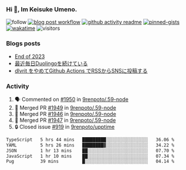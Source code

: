 ### Hi 👋, Im Keisuke Umeno.

<!--
**9renpoto/9renpoto** is a ✨ _special_ ✨ repository because its `README.md` (this file) appears on your GitHub profile.

Here are some ideas to get you started:

- 🔭 I’m currently working on ...
- 🌱 I’m currently learning ...
- 👯 I’m looking to collaborate on ...
- 🤔 I’m looking for help with ...
- 💬 Ask me about ...
- 📫 How to reach me: ...
- 😄 Pronouns: ...
- ⚡ Fun fact: ...
-->

![follow](https://img.shields.io/github/followers/9renpoto?label=Follow&style=social)
[![blog post workflow](https://github.com/9renpoto/9renpoto/actions/workflows/blog.yml/badge.svg)](https://github.com/9renpoto/9renpoto/actions/workflows/blog.yml)
[![github activity readme](https://github.com/9renpoto/9renpoto/actions/workflows/activity.yml/badge.svg)](https://github.com/9renpoto/9renpoto/actions/workflows/activity.yml)
[![pinned-gists](https://github.com/9renpoto/9renpoto/actions/workflows/pin-gist.yml/badge.svg)](https://github.com/9renpoto/9renpoto/actions/workflows/pin-gist.yml)
[![wakatime](https://github.com/9renpoto/9renpoto/actions/workflows/waka-readme-status.yml/badge.svg)](https://github.com/9renpoto/9renpoto/actions/workflows/waka-readme-status.yml)
![visitors](https://komarev.com/ghpvc/?username=9renpoto&label=Profile%20views&color=0e75b6&style=flat)

### Blogs posts

<!-- BLOG-POST-LIST:START -->
- [End of 2023](https://9renpoto.win/entry/2023/12/31/end)
- [最近毎日Duolingoを続けている](https://9renpoto.win/entry/2023/12/05/duolingo)
- [dlvrit をやめてGithub Actions でRSSからSNSに投稿する](https://9renpoto.win/entry/2023/11/12/dlvrit-to-gh-actions)
<!-- BLOG-POST-LIST:END -->

### Activity

<!--START_SECTION:activity-->
1. 🗣 Commented on [#1950](https://github.com/9renpoto/.59-node/pull/1950#issuecomment-1874697325) in [9renpoto/.59-node](https://github.com/9renpoto/.59-node)
2. 🎉 Merged PR [#1949](https://github.com/9renpoto/.59-node/pull/1949) in [9renpoto/.59-node](https://github.com/9renpoto/.59-node)
3. 🎉 Merged PR [#1946](https://github.com/9renpoto/.59-node/pull/1946) in [9renpoto/.59-node](https://github.com/9renpoto/.59-node)
4. 🎉 Merged PR [#1947](https://github.com/9renpoto/.59-node/pull/1947) in [9renpoto/.59-node](https://github.com/9renpoto/.59-node)
5. 🔒 Closed issue [#919](https://github.com/9renpoto/upptime/issues/919) in [9renpoto/upptime](https://github.com/9renpoto/upptime)
<!--END_SECTION:activity-->

<!--START_SECTION:waka-->

```txt
TypeScript   5 hrs 44 mins   █████████░░░░░░░░░░░░░░░░   36.06 %
YAML         5 hrs 26 mins   ████████▓░░░░░░░░░░░░░░░░   34.22 %
JSON         1 hr 13 mins    ██░░░░░░░░░░░░░░░░░░░░░░░   07.70 %
JavaScript   1 hr 10 mins    ██░░░░░░░░░░░░░░░░░░░░░░░   07.34 %
Pug          39 mins         █░░░░░░░░░░░░░░░░░░░░░░░░   04.14 %
```

<!--END_SECTION:waka-->
